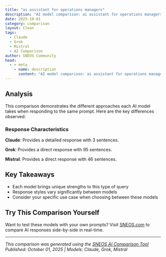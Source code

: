 ```yaml
---
title: "ai assistant for operations managers"
description: "AI model comparison: ai assistant for operations managers..."
date: 2025-10-01
category: comparison
layout: Clean
tags:
  - Claude
  - Grok
  - Mistral
  - AI Comparison
author: SNEOS Community
head:
  - - meta
    - name: description
      content: "AI model comparison: ai assistant for operations managers..."
---
```


<ChatComparison
  title="ai assistant for operations managers"
  prompt="ai assistant for operations managers"
  :responses='{"Claude": "I can serve as a comprehensive AI assistant for operations managers! Here are key areas where I can support you:\n\n## **Daily Operations Support**\n- **Process optimization** - Analyze workflows and identify bottlenecks\n- **Resource planning** - Help with capacity planning and allocation\n- **Performance monitoring** - Create KPI dashboards and metrics frameworks\n- **Issue resolution** - Troubleshoot operational problems systematically\n\n## **Strategic Planning**\n- **Cost analysis** - Budget planning and cost reduction strategies\n- **Risk assessment** - Identify operational risks and mitigation plans\n- **Vendor management** - Supplier evaluation and contract analysis\n- **Compliance tracking** - Regulatory requirements and audit preparation\n\n## **Team Management**\n- **Staff scheduling** - Optimize shift patterns and coverage\n- **Training programs** - Develop SOPs and training materials\n- **Communication templates** - Reports, presentations, and updates\n- **Change management** - Guide implementation of new processes\n\n## **Data \u0026 Analytics**\n- **Report generation** - Operational dashboards and summaries\n- **Trend analysis** - Identify patterns in operational data\n- **Forecasting** - Demand planning and capacity requirements\n- **ROI calculations** - Evaluate improvement initiatives\n\n**What specific operational challenges are you currently facing?** I can provide targeted assistance based on your industry, team size, and particular needs.", "Grok": "An AI assistant for operations managers is a powerful tool designed to streamline workflows, enhance decision-making, and improve operational efficiency. It can assist with a variety of tasks by leveraging data analysis, automation, and predictive insights. Below, I\u0027ll outline how an AI assistant can support operations managers, key features to look for, and examples of tools or functionalities.\n\n---\n\n### **How an AI Assistant Can Help Operations Managers**\n1. **Process Optimization**:\n - Analyze workflows to identify bottlenecks or inefficiencies.\n - Suggest process improvements based on historical data and industry best practices.\n - Automate repetitive tasks like scheduling, inventory tracking, or reporting.\n\n2. **Resource Management**:\n - Optimize staff scheduling by predicting demand and availability.\n - Monitor inventory levels in real-time and predict restocking needs.\n - Allocate resources efficiently based on project priorities or deadlines.\n\n3. **Data-Driven Decision Making**:\n - Provide insights through dashboards with key performance indicators (KPIs) like production rates, downtime, or cost metrics.\n - Analyze supply chain data to predict delays or cost overruns.\n - Offer scenario analysis for risk management (e.g., \u0022What if\u0022 simulations for production delays).\n\n4. **Team Collaboration and Communication**:\n - Send automated reminders for tasks, meetings, or deadlines.\n - Facilitate communication by summarizing emails or generating status reports.\n - Integrate with collaboration tools like Slack or Microsoft Teams.\n\n5. **Predictive Maintenance**:\n - Use IoT data from machinery to predict failures before they occur.\n - Schedule maintenance during low-impact periods to minimize downtime.\n\n6. **Compliance and Safety**:\n - Monitor adherence to regulatory standards and flag potential violations.\n - Provide training recommendations or safety protocols based on incident data.\n\n7. **Cost Control**:\n - Track operational expenses and identify areas for cost reduction.\n - Forecast budget needs based on historical spending and upcoming projects.\n\n---\n\n### **Key Features to Look for in an AI Assistant for Operations Managers**\n- **Integration Capabilities**: Should integrate with existing tools like ERP systems (SAP, Oracle), CRM platforms, or project management software (Asana, Trello).\n- **Real-Time Analytics**: Ability to provide live updates on operations metrics.\n- **Natural Language Processing (NLP)**: Allows managers to ask questions or give commands in plain language (e.g., \u0022What\u2019s the status of the warehouse inventory?\u0022).\n- **Customization**: Adaptable to specific industries (manufacturing, logistics, retail, etc.) or company needs.\n- **Automation**: Automates routine tasks like report generation, email responses, or data entry.\n- **Predictive Modeling**: Uses machine learning to forecast trends, demand, or potential issues.\n- **Mobile Access**: Offers a mobile app or responsive design for on-the-go management.\n- **Security**: Ensures data protection, especially for sensitive operational or financial information.\n\n---\n\n### **Examples of AI Tools for Operations Managers**\n1. **IBM Watson**:\n - Offers AI-driven insights for supply chain optimization and predictive maintenance.\n - Integrates with IoT devices for real-time equipment monitoring.\n\n2. **Microsoft Power BI with AI**:\n - Provides advanced analytics and visualizations for operational data.\n - AI features like \u0022Key Influencers\u0022 help identify factors impacting performance.\n\n3. **UiPath (Robotic Process Automation - RPA)**:\n - Automates repetitive operational tasks like order processing or data entry.\n - Integrates with AI to handle more complex decision-making.\n\n4. **Zoho Analytics with AI (Zia)**:\n - Offers conversational AI to answer operational queries (e.g., sales trends, inventory status).\n - Creates automated reports and forecasts.\n\n5. **SAP Integrated Business Planning (IBP)**:\n - Uses AI to enhance supply chain planning and demand forecasting.\n - Provides real-time insights for inventory and production management.\n\n6. **Monday.com with AI Add-Ons**:\n - Helps manage projects and workflows with AI-driven task prioritization.\n - Automates status updates and deadline reminders.\n\n7. **Custom Chatbots (e.g., Built with ChatGPT API)**:\n - Can be tailored to answer FAQs, pull data from internal systems, or assist with task tracking.\n - Example query: \u201CGenerate a report on last month\u2019s production output.\u201D\n\n---\n\n### **How to Implement an AI Assistant**\n1. **Identify Needs**: Determine the specific pain points in your operations (e.g., inventory mismanagement, inefficient scheduling).\n2. **Choose the Right Tool**: Select an AI solution that aligns with your industry, budget, and existing tech stack.\n3. **Integrate Data**: Connect the AI assistant to your data sources (e.g., ERP, CRM, IoT sensors) for accurate insights.\n4. **Train Staff**: Ensure your team knows how to use the AI tool effectively through training sessions.\n5. **Monitor and Adjust**: Continuously evaluate the AI\u2019s performance and tweak its settings or integrations as needed.\n\n---\n\n### **Challenges and Considerations**\n- **Data Quality**: AI relies on accurate, clean data. Poor data can lead to incorrect insights.\n- **Cost**: Some AI tools require significant upfront investment or recurring fees.\n- **Change Management**: Staff may resist adopting new technology; clear communication about benefits is key.\n- **Ethical Concerns**: Ensure AI decisions (e.g., staff scheduling) are fair and transparent.\n\n---\n\n### **Example Use Case**\n**Scenario**: An operations manager at a manufacturing plant struggles with machine downtime and overstocked inventory.\n- **AI Solution**: Implement IBM Watson for predictive maintenance to foresee machine failures and schedule repairs during off-hours. Use SAP IBP to analyze sales trends and adjust inventory orders accordingly.\n- **Result**: Downtime reduced by 30%, and inventory costs cut by 15% through precise ordering.\n\n---\n\nIf you\u2019re looking to build or customize an AI assistant, I can help brainstorm specific features or guide you through the integration process. Alternatively, if you have a specific tool or operational challenge in mind, let me know, and I can dive deeper into solutions!", "Mistral": "An AI assistant for operations managers can be incredibly valuable, helping to streamline processes, improve decision-making, and enhance overall efficiency. Here are some key features and functionalities that such an AI assistant could offer:\n\n### 1. **Data Analysis and Reporting**\n- **Real-Time Monitoring:** Provide real-time updates on key performance indicators (KPIs) such as production rates, inventory levels, and supply chain status.\n- **Predictive Analytics:** Use machine learning algorithms to predict future trends, demand, and potential issues.\n- **Custom Reports:** Generate customized reports based on specific metrics and criteria.\n\n### 2. **Inventory Management**\n- **Stock Level Alerts:** Send alerts when inventory levels fall below a certain threshold.\n- **Demand Forecasting:** Predict future demand to optimize inventory levels and reduce stockouts.\n- **Automated Reordering:** Automatically place orders for supplies when stock levels are low.\n\n### 3. **Supply Chain Optimization**\n- **Supplier Performance Tracking:** Monitor and evaluate supplier performance to ensure timely deliveries and quality.\n- **Logistics Planning:** Optimize routes and schedules for transportation to minimize costs and delays.\n- **Risk Management:** Identify potential disruptions in the supply chain and suggest mitigation strategies.\n\n### 4. **Project Management**\n- **Task Scheduling:** Automatically schedule tasks and allocate resources based on project timelines and priorities.\n- **Progress Tracking:** Monitor project progress and provide updates on milestones and deadlines.\n- **Resource Allocation:** Optimize the use of human and material resources to ensure efficient project execution.\n\n### 5. **Quality Control**\n- **Defect Detection:** Use computer vision and machine learning to detect defects in products during the manufacturing process.\n- **Compliance Monitoring:** Ensure that all operations comply with regulatory standards and internal quality guidelines.\n- **Feedback Loop:** Collect and analyze feedback from customers and stakeholders to improve product quality.\n\n### 6. **Customer Service**\n- **Order Tracking:** Provide real-time updates on order status and delivery times.\n- **Customer Feedback Analysis:** Analyze customer feedback to identify areas for improvement.\n- **Automated Responses:** Use chatbots to handle common customer inquiries and issues.\n\n### 7. **Employee Management**\n- **Performance Tracking:** Monitor employee performance and provide insights for training and development.\n- **Shift Scheduling:** Optimize shift schedules to ensure adequate staffing levels and minimize overtime.\n- **Engagement Surveys:** Conduct regular surveys to gauge employee satisfaction and engagement.\n\n### 8. **Financial Management**\n- **Budget Tracking:** Monitor spending against budgets and provide alerts for potential overruns.\n- **Cost Analysis:** Analyze costs and identify areas for potential savings.\n- **Invoice Processing:** Automate the processing of invoices and payments to ensure timely settlements.\n\n### 9. **Communication and Collaboration**\n- **Team Collaboration Tools:** Integrate with collaboration platforms like Slack, Microsoft Teams, or Google Workspace to facilitate communication.\n- **Meeting Scheduling:** Automatically schedule meetings and send reminders to participants.\n- **Document Management:** Organize and manage documents, ensuring easy access and version control.\n\n### 10. **Security and Compliance**\n- **Data Security:** Ensure that all data is securely stored and accessed, complying with relevant data protection regulations.\n- **Compliance Monitoring:** Continuously monitor operations to ensure compliance with industry standards and regulations.\n- **Incident Response:** Provide automated responses to security incidents and breaches.\n\n### Implementation Considerations\n- **Integration:** Ensure seamless integration with existing systems and databases.\n- **User Interface:** Design an intuitive and user-friendly interface to facilitate easy adoption.\n- **Customization:** Allow for customization to meet the specific needs of different operations managers.\n- **Scalability:** Ensure the system can scale to handle increasing volumes of data and complexity.\n\nBy leveraging these features, an AI assistant can significantly enhance the capabilities of operations managers, helping them to make data-driven decisions, optimize processes, and achieve operational excellence."}' 
  published-date="16:43"
/>

## Analysis

This comparison demonstrates the different approaches each AI model takes when responding to the same prompt. Here are the key differences observed:

### Response Characteristics

**Claude**: Provides a detailed response with 3 sentences. 

**Grok**: Provides a direct response with 95 sentences. 

**Mistral**: Provides a direct response with 46 sentences. 

## Key Takeaways

- Each model brings unique strengths to this type of query
- Response styles vary significantly between models
- Consider your specific use case when choosing between these models

## Try This Comparison Yourself

Want to test these models with your own prompts? Visit [SNEOS.com](https://sneos.com) to compare AI responses side-by-side in real-time.

---

*This comparison was generated using the [SNEOS AI Comparison Tool](https://sneos.com)*
*Published: October 01, 2025 | Models: Claude, Grok, Mistral*
